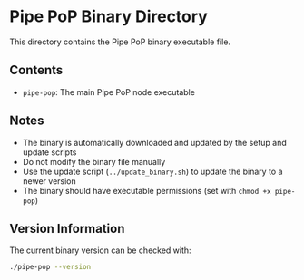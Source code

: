 # Pipe PoP Binary Directory

This directory contains the Pipe PoP binary executable file.

## Contents

- `pipe-pop`: The main Pipe PoP node executable

## Notes

- The binary is automatically downloaded and updated by the setup and update scripts
- Do not modify the binary file manually
- Use the update script (`../update_binary.sh`) to update the binary to a newer version
- The binary should have executable permissions (set with `chmod +x pipe-pop`)

## Version Information

The current binary version can be checked with:

```bash
./pipe-pop --version
``` 
